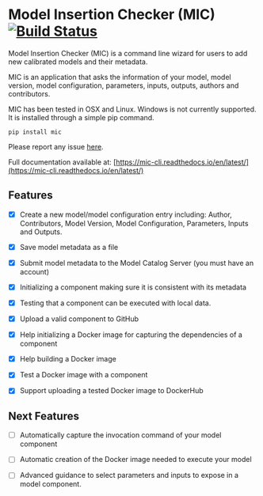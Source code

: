 # Model Insertion Checker (MIC) [![Build Status](https://travis-ci.com/mintproject/mic.svg?branch=master)](https://travis-ci.com/mintproject/mic)

Model Insertion Checker (MIC) is a command line wizard for users to add new calibrated models and their metadata.

MIC is an application that asks the information of your model, model version, model configuration, parameters, inputs, outputs, authors and contributors.

MIC has been tested in OSX and Linux. Windows is not currently supported. It is installed through a simple pip command.

`pip install mic`

Please report any issue [here](https://github.com/mintproject/mic/issues/new/choose).

Full documentation available at: [https://mic-cli.readthedocs.io/en/latest/](https://mic-cli.readthedocs.io/en/latest/)

## Features

- [x] Create a new model/model configuration entry including: Author, Contributors, Model Version, Model Configuration, Parameters, Inputs and Outputs.
- [x] Save model metadata as a file
- [x] Submit model metadata to the Model Catalog Server (you must have an account)
- [x] Initializing a component making sure it is consistent with its metadata 
- [x] Testing that a component can be executed with local data.
- [x] Upload a valid component to GitHub
- [x] Help initializing a Docker image for capturing the dependencies of a component
- [x] Help building a Docker image
- [x] Test a Docker image with a component
- [x] Support uploading a tested Docker image to DockerHub


## Next Features

- [ ] Automatically capture the invocation command of your model component
- [ ] Automatic creation of the Docker image needed to execute your model
- [ ] Advanced guidance to select parameters and inputs to expose in a model component.
 
